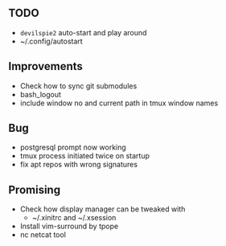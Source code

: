 ## TODO
- `devilspie2` auto-start and play around
- ~/.config/autostart

## Improvements
- Check how to sync git submodules
- bash\_logout
- include window no and current path in tmux window names

## Bug
- postgresql prompt now working
- tmux process initiated twice on startup
- fix apt repos with wrong signatures

## Promising
- Check how display manager can be tweaked with
    * ~/.xinitrc and ~/.xsession
- Install vim-surround by tpope
- nc netcat tool

